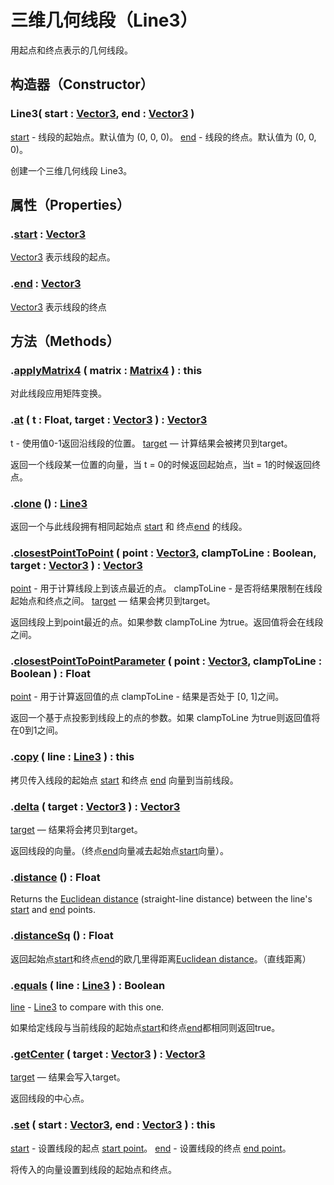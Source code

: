 # 三维几何线段（Line3）

用起点和终点表示的几何线段。

## 构造器（Constructor）

### Line3( start : [Vector3](https://threejs.org/docs/index.html#api/zh/math/Vector3), end : [Vector3](https://threejs.org/docs/index.html#api/zh/math/Vector3) )

[start](https://threejs.org/docs/index.html#api/zh/math/Vector3) - 线段的起始点。默认值为 (0, 0, 0)。
[end](https://threejs.org/docs/index.html#api/zh/math/Vector3) - 线段的终点。默认值为 (0, 0, 0)。

创建一个三维几何线段 Line3。

## 属性（Properties）

### .[start](https://threejs.org/docs/index.html#api/zh/math/Line3.start) : [Vector3](https://threejs.org/docs/index.html#api/zh/math/Vector3)

[Vector3](https://threejs.org/docs/index.html#api/zh/math/Vector3) 表示线段的起点。

### .[end](https://threejs.org/docs/index.html#api/zh/math/Line3.end) : [Vector3](https://threejs.org/docs/index.html#api/zh/math/Vector3)

[Vector3](https://threejs.org/docs/index.html#api/zh/math/Vector3) 表示线段的终点

## 方法（Methods）

### .[applyMatrix4](https://threejs.org/docs/index.html#api/zh/math/Line3.applyMatrix4) ( matrix : [Matrix4](https://threejs.org/docs/index.html#api/zh/math/Matrix4) ) : this

对此线段应用矩阵变换。

### .[at](https://threejs.org/docs/index.html#api/zh/math/Line3.at) ( t : Float, target : [Vector3](https://threejs.org/docs/index.html#api/zh/math/Vector3) ) : [Vector3](https://threejs.org/docs/index.html#api/zh/math/Vector3)

t - 使用值0-1返回沿线段的位置。
[target](https://threejs.org/docs/index.html#api/zh/math/Vector3) — 计算结果会被拷贝到target。

返回一个线段某一位置的向量，当 t = 0的时候返回起始点，当t = 1的时候返回终点。

### .[clone](https://threejs.org/docs/index.html#api/zh/math/Line3.clone) () : [Line3](https://threejs.org/docs/index.html#api/zh/math/Line3)

返回一个与此线段拥有相同起始点 [start](https://threejs.org/docs/index.html#api/zh/math/Line3.start) 和 终点[end](https://threejs.org/docs/index.html#api/zh/math/Line3.end) 的线段。

### .[closestPointToPoint](https://threejs.org/docs/index.html#api/zh/math/Line3.closestPointToPoint) ( point : [Vector3](https://threejs.org/docs/index.html#api/zh/math/Vector3), clampToLine : Boolean, target : [Vector3](https://threejs.org/docs/index.html#api/zh/math/Vector3) ) : [Vector3](https://threejs.org/docs/index.html#api/zh/math/Vector3)

[point](https://threejs.org/docs/index.html#api/zh/math/Vector3) - 用于计算线段上到该点最近的点。
clampToLine - 是否将结果限制在线段起始点和终点之间。
[target](https://threejs.org/docs/index.html#api/zh/math/Vector3) — 结果会拷贝到target。

返回线段上到point最近的点。如果参数 clampToLine 为true。返回值将会在线段之间。

### .[closestPointToPointParameter](https://threejs.org/docs/index.html#api/zh/math/Line3.closestPointToPointParameter) ( point : [Vector3](https://threejs.org/docs/index.html#api/zh/math/Vector3), clampToLine : Boolean ) : Float

[point](https://threejs.org/docs/index.html#api/zh/math/Vector3) - 用于计算返回值的点
clampToLine - 结果是否处于 [0, 1]之间。

返回一个基于点投影到线段上的点的参数。如果 clampToLine 为true则返回值将在0到1之间。

### .[copy](https://threejs.org/docs/index.html#api/zh/math/Line3.copy) ( line : [Line3](https://threejs.org/docs/index.html#api/zh/math/Line3) ) : this

拷贝传入线段的起始点 [start](https://threejs.org/docs/index.html#api/zh/math/Line3.start) 和终点 [end](https://threejs.org/docs/index.html#api/zh/math/Line3.end) 向量到当前线段。

### .[delta](https://threejs.org/docs/index.html#api/zh/math/Line3.delta) ( target : [Vector3](https://threejs.org/docs/index.html#api/zh/math/Vector3) ) : [Vector3](https://threejs.org/docs/index.html#api/zh/math/Vector3)

[target](https://threejs.org/docs/index.html#api/zh/math/Vector3) — 结果将会拷贝到target。

返回线段的向量。（终点[end](https://threejs.org/docs/index.html#api/zh/math/Line3.end)向量减去起始点[start](https://threejs.org/docs/index.html#api/zh/math/Line3.start)向量）。

### .[distance](https://threejs.org/docs/index.html#api/zh/math/Line3.distance) () : Float

Returns the [Euclidean distance](https://en.wikipedia.org/wiki/Euclidean_distance) (straight-line distance) between the line's [start](https://threejs.org/docs/index.html#api/zh/math/Line3.start) and [end](https://threejs.org/docs/index.html#api/zh/math/Line3.end) points.

### .[distanceSq](https://threejs.org/docs/index.html#api/zh/math/Line3.distanceSq) () : Float

返回起始点[start](https://threejs.org/docs/index.html#api/zh/math/Line3.start)和终点[end](https://threejs.org/docs/index.html#api/zh/math/Line3.end)的欧几里得距离[Euclidean distance](https://en.wikipedia.org/wiki/Euclidean_distance)。（直线距离）

### .[equals](https://threejs.org/docs/index.html#api/zh/math/Line3.equals) ( line : [Line3](https://threejs.org/docs/index.html#api/zh/math/Line3) ) : Boolean

[line](https://threejs.org/docs/index.html#api/zh/math/Line3) - [Line3](https://threejs.org/docs/index.html#api/zh/math/Line3) to compare with this one.

如果给定线段与当前线段的起始点[start](https://threejs.org/docs/index.html#api/zh/math/Line3.start)和终点[end](https://threejs.org/docs/index.html#api/zh/math/Line3.end)都相同则返回true。

### .[getCenter](https://threejs.org/docs/index.html#api/zh/math/Line3.getCenter) ( target : [Vector3](https://threejs.org/docs/index.html#api/zh/math/Vector3) ) : [Vector3](https://threejs.org/docs/index.html#api/zh/math/Vector3)

[target](https://threejs.org/docs/index.html#api/zh/math/Vector3) — 结果会写入target。

返回线段的中心点。

### .[set](https://threejs.org/docs/index.html#api/zh/math/Line3.set) ( start : [Vector3](https://threejs.org/docs/index.html#api/zh/math/Vector3), end : [Vector3](https://threejs.org/docs/index.html#api/zh/math/Vector3) ) : this

[start](https://threejs.org/docs/index.html#api/zh/math/Vector3) - 设置线段的起点 [start point](https://threejs.org/docs/index.html#api/zh/math/Line3.start)。
[end](https://threejs.org/docs/index.html#api/zh/math/Vector3) - 设置线段的终点 [end point](https://threejs.org/docs/index.html#api/zh/math/Line3.end)。

将传入的向量设置到线段的起始点和终点。